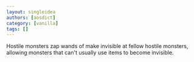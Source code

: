 ```yaml
---
layout: singleidea
authors: [aosdict]
category: [vanilla]
tags: []
---
```

Hostile monsters zap wands of make invisible at fellow hostile monsters, allowing monsters that can't usually use items to become invisible.
